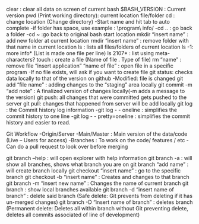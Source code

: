 clear : clear all data on screen of current bash
$BASH_VERSION : Current version
pwd (Print working directory): current location file/folder
cd : change location (Change directory)
	-Start name and hit tab to auto complete
	-if folder has space, use example : \program\ info/
	-cd .. : go back a folder
	-cd ~ :go back to original bash start location
mkdir “insert name” : add new folder at current location
rmdir “insert name” : remove folder with that name in current location
ls : lists all files/folders of current location
	ls -1: more info* (List is made one file per line)
	ls 2107* : list using meta-characters?
touch : create a file (Name of file . Type of file)
rm “name” : remove file
“insert application” “name of file” : open file in a specific program
	-If no file exists, will ask if you want to create file
git status: checks data locally to that of the version on github
		-Modified: file is changed
git add “file name” : adding changes to the “staging” area locally
git commit -m “add note” : A finalized version of changes locally(-m adds  a message to the version)
git push: all changes that were committed gets pushed to the server
git pull: changes that happened from server will be add locally
git log : the Commit history log information
	-git log - - oneline : simplifies the commit history to one line
	-git log - - pretty=oneline : simplifies the commit history and easier to read. 

Git Workflow
	-Origin/Server
		-Main/Master : Main version of the data/code (Live – Users for access)
		-Branches : To work on the code/ features / etc
			-Can do a pull request to look over before merging

git branch –help : will open explorer with help information
git branch -a : will show all branches, shows what branch you are on
git branch “add name” : will create branch locally
git checkout “insert name” : go to the specific branch
git checkout -b “insert name” : Creates and changes to that branch
git branch -m “insert new name” : Changes the name of current branch
git branch : show local branches available
git branch -d “insert name of branch” : delete said branch (Safe delete: Git prevents from deleting if it 							has un-merged changes)
git branch -D “insert name of branch” : deletes branch (Permanent delete: Deletes all within branch 							without Git preventing delete, deletes all commits 								associated of line of development)